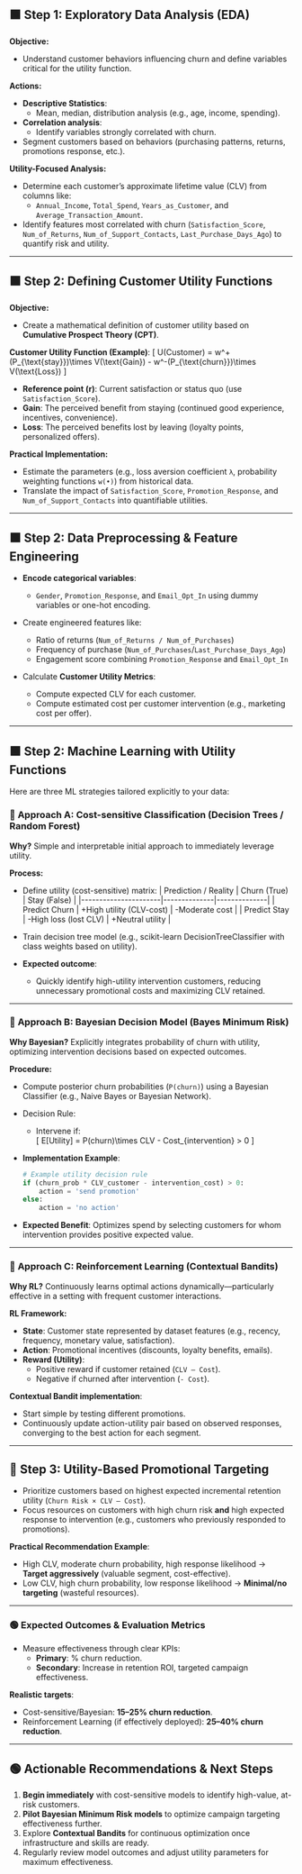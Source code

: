 ## 🟩 Step 1: Exploratory Data Analysis (EDA)

**Objective:**
- Understand customer behaviors influencing churn and define variables critical for the utility function.

**Actions:**
- **Descriptive Statistics**:
  - Mean, median, distribution analysis (e.g., age, income, spending).
- **Correlation analysis**:
  - Identify variables strongly correlated with churn.
- Segment customers based on behaviors (purchasing patterns, returns, promotions response, etc.).

**Utility-Focused Analysis:**
- Determine each customer’s approximate lifetime value (CLV) from columns like:
  - `Annual_Income`, `Total_Spend`, `Years_as_Customer`, and `Average_Transaction_Amount`.
- Identify features most correlated with churn (`Satisfaction_Score`, `Num_of_Returns`, `Num_of_Support_Contacts`, `Last_Purchase_Days_Ago`) to quantify risk and utility.

---

## 🟩 Step 2: Defining Customer Utility Functions

**Objective:**
- Create a mathematical definition of customer utility based on **Cumulative Prospect Theory (CPT)**.

**Customer Utility Function (Example)**:
\[
U(Customer) = w^+(P_{\text{stay}})\times V(\text{Gain}) - w^-(P_{\text{churn}})\times V(\text{Loss})
\]

- **Reference point (r)**: Current satisfaction or status quo (use `Satisfaction_Score`).
- **Gain**: The perceived benefit from staying (continued good experience, incentives, convenience).
- **Loss**: The perceived benefits lost by leaving (loyalty points, personalized offers).

**Practical Implementation:**
- Estimate the parameters (e.g., loss aversion coefficient `λ`, probability weighting functions `w(•)`) from historical data.
- Translate the impact of `Satisfaction_Score`, `Promotion_Response`, and `Num_of_Support_Contacts` into quantifiable utilities.

---

## 🟩 Step 2: Data Preprocessing & Feature Engineering

- **Encode categorical variables**:
  - `Gender`, `Promotion_Response`, and `Email_Opt_In` using dummy variables or one-hot encoding.
- Create engineered features like:
  - Ratio of returns (`Num_of_Returns / Num_of_Purchases`)
  - Frequency of purchase (`Num_of_Purchases`/`Last_Purchase_Days_Ago`)
  - Engagement score combining `Promotion_Response` and `Email_Opt_In`

- Calculate **Customer Utility Metrics**:
  - Compute expected CLV for each customer.
  - Compute estimated cost per customer intervention (e.g., marketing cost per offer).

---

## 🟩 Step 2: Machine Learning with Utility Functions

Here are three ML strategies tailored explicitly to your data:

### 🎯 **Approach A: Cost-sensitive Classification (Decision Trees / Random Forest)**

**Why?** Simple and interpretable initial approach to immediately leverage utility.

**Process:**
- Define utility (cost-sensitive) matrix:
  | Prediction / Reality | Churn (True) | Stay (False) |
  |----------------------|--------------|--------------|
  | Predict Churn        | +High utility (CLV-cost)   | -Moderate cost |
  | Predict Stay         | -High loss (lost CLV)      | +Neutral utility |

- Train decision tree model (e.g., scikit-learn DecisionTreeClassifier with class weights based on utility).

- **Expected outcome**:
  - Quickly identify high-utility intervention customers, reducing unnecessary promotional costs and maximizing CLV retained.

---

### 🧩 **Approach B: Bayesian Decision Model (Bayes Minimum Risk)**

**Why Bayesian?** 
Explicitly integrates probability of churn with utility, optimizing intervention decisions based on expected outcomes.

**Procedure:**
- Compute posterior churn probabilities (`P(churn)`) using a Bayesian Classifier (e.g., Naive Bayes or Bayesian Network).
- Decision Rule:
  - Intervene if:  
    \[
    E[Utility] = P(churn)\times CLV - Cost_{intervention} > 0
    \]

- **Implementation Example**:
  ```python
  # Example utility decision rule
  if (churn_prob * CLV_customer - intervention_cost) > 0:
      action = 'send promotion'
  else:
      action = 'no action'
  ```

- **Expected Benefit**: Optimizes spend by selecting customers for whom intervention provides positive expected value.

---

### 🚀 **Approach C: Reinforcement Learning (Contextual Bandits)**

**Why RL?** Continuously learns optimal actions dynamically—particularly effective in a setting with frequent customer interactions.

**RL Framework:**
- **State**: Customer state represented by dataset features (e.g., recency, frequency, monetary value, satisfaction).
- **Action**: Promotional incentives (discounts, loyalty benefits, emails).
- **Reward (Utility)**:  
  - Positive reward if customer retained (`CLV – Cost`).
  - Negative if churned after intervention (`- Cost`).

**Contextual Bandit implementation**:
- Start simple by testing different promotions.
- Continuously update action-utility pair based on observed responses, converging to the best action for each segment.

---

## 🎯 **Step 3: Utility-Based Promotional Targeting**

- Prioritize customers based on highest expected incremental retention utility (`Churn Risk × CLV – Cost`).
- Focus resources on customers with high churn risk **and** high expected response to intervention (e.g., customers who previously responded to promotions).

**Practical Recommendation Example**:
- High CLV, moderate churn probability, high response likelihood → **Target aggressively** (valuable segment, cost-effective).
- Low CLV, high churn probability, low response likelihood → **Minimal/no targeting** (wasteful resources).

---

### 🟢 **Expected Outcomes & Evaluation Metrics**

- Measure effectiveness through clear KPIs:
  - **Primary**: % churn reduction.
  - **Secondary**: Increase in retention ROI, targeted campaign effectiveness.

**Realistic targets**:
- Cost-sensitive/Bayesian: **15–25% churn reduction**.
- Reinforcement Learning (if effectively deployed): **25–40% churn reduction**.

---

## 🟢 **Actionable Recommendations & Next Steps**

1. **Begin immediately** with cost-sensitive models to identify high-value, at-risk customers.
2. **Pilot Bayesian Minimum Risk models** to optimize campaign targeting effectiveness further.
3. Explore **Contextual Bandits** for continuous optimization once infrastructure and skills are ready.
4. Regularly review model outcomes and adjust utility parameters for maximum effectiveness.

